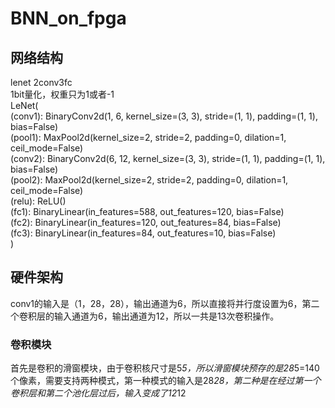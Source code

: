 # BNN_on_fpga
## 网络结构  
lenet 2conv3fc  
1bit量化，权重只为1或者-1  
LeNet(  
  (conv1): BinaryConv2d(1, 6, kernel_size=(3, 3), stride=(1, 1), padding=(1, 1), bias=False)  
  (pool1): MaxPool2d(kernel_size=2, stride=2, padding=0, dilation=1, ceil_mode=False)  
  (conv2): BinaryConv2d(6, 12, kernel_size=(3, 3), stride=(1, 1), padding=(1, 1), bias=False)  
  (pool2): MaxPool2d(kernel_size=2, stride=2, padding=0, dilation=1, ceil_mode=False)  
  (relu): ReLU()  
  (fc1): BinaryLinear(in_features=588, out_features=120, bias=False)  
  (fc2): BinaryLinear(in_features=120, out_features=84, bias=False)  
  (fc3): BinaryLinear(in_features=84, out_features=10, bias=False)  
)  
## 硬件架构  
conv1的输入是（1，28，28），输出通道为6，所以直接将并行度设置为6，第二个卷积层的输入通道为6，输出通道为12，所以一共是13次卷积操作。  
### 卷积模块  
首先是卷积的滑窗模块，由于卷积核尺寸是5*5，所以滑窗模块预存的是28*5=140个像素，需要支持两种模式，第一种模式的输入是28*28，第二种是在经过第一个卷积层和第二个池化层过后，输入变成了12*12